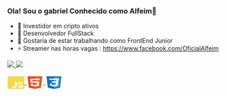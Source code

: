 ### Ola! Sou o gabriel Conhecido como Alfeim👋

- 🔭 Investidor em cripto ativos
- 🌱 Desenvolvedor FullStack 
- 👯 Gostaria de estar trabalhando como FrontEnd Junior
- ⚡ Streamer nas horas vagas : https://www.facebook.com/OficialAlfeim

<div>
  <a href="https://github.com/AlfeimJr">
    <img height="180em"
      src="https://github-readme-stats.vercel.app/api?username=AlfeimJr&show_icons=true&theme=dark&include_all_commits=true&count_private=true" />
    <img height="180em"
      src="https://github-readme-stats.vercel.app/api/top-langs/?username=AlfeimJr&layout=compact&langs_count=7&theme=dark" />
</div>
  <div style="display: inline_block"><br>
  <img align="center" alt="Gabriel" height="30" width="40"
    src="https://raw.githubusercontent.com/devicons/devicon/master/icons/javascript/javascript-plain.svg">
  <img align="center" alt="gabriel-HTML" height="30" width="40"
    src="https://raw.githubusercontent.com/devicons/devicon/master/icons/html5/html5-original.svg">
  <img align="center" alt="gabriel-CSS" height="30" width="40"
    src="https://raw.githubusercontent.com/devicons/devicon/master/icons/css3/css3-original.svg">
</div>
